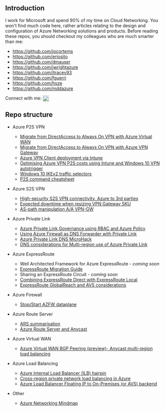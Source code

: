 ## Introduction

I work for Microsoft and spend 90% of my time on Cloud Networking. You won't find much code here, rather articles relating to the design and configuration of Azure Networking solutions and products. Before reading these repos, you should checkout my colleagues who are much smarter than me:

- https://github.com/jocortems
- https://github.com/erjosito
- https://github.com/dmauser
- https://github.com/jwrightazure
- https://github.com/jtracey93
- https://github.com/fguerri
- https://github.com/hsze
- https://github.com/mddazure

Connect with me:   <a href="https://linkedin.com/in/adamstuart1" target="blank"><img align="center" src="https://raw.githubusercontent.com/rahuldkjain/github-profile-readme-generator/master/src/images/icons/Social/linked-in-alt.svg" alt="adamstuart1" height="20" width="20" /></a>

## Repo structure

- Azure P2S VPN
  - [Migrate from DirectAccess to Always On VPN with Azure Virtual WAN](https://github.com/adstuart/azure-vpn-p2s/tree/main/vwan-multihub)
  - [Migrate from DirectAccess to Always On VPN with Azure VPN Gateway](https://github.com/adstuart/azure-vpn-p2s/tree/main/vpngateway-multivnet)
  - [Azure VPN Client deployment via Intune](https://github.com/adstuart/azure-vpn-p2s/tree/main/intune-azurevpnclient)
  - [Optimising Azure VPN P2S costs using Intune and Windows 10 VPN autotrigger](https://github.com/adstuart/azure-vpn-p2s/tree/main/intune-win10-triggers)
  - [Windows 10 IKEv2 traffic selectors](https://github.com/adstuart/azure-vpn-p2s/tree/main/misc-win10-ikev2-trafficselectors)
  - [P2S command cheatsheet](https://github.com/adstuart/azure-vpn-p2s/tree/main/misc-cheatsheet)
  
- Azure S2S VPN
  - [High-security S2S VPN connectivity, Azure to 3rd parties](https://github.com/adstuart/azure-vpn-s2s/tree/main/3P-connectivity)
  - [Expected downtime when resizing VPN Gateway SKU](https://github.com/adstuart/azure-vpn-s2s/tree/main/resize-gateway)
  - [AS-path manipulation A/A VPN-GW](https://github.com/adstuart/azure-vpn-s2s/tree/main/active-active-aspath)
  
- Azure Private Link
  - [Azure Private Link Governance using RBAC and Azure Policy](https://github.com/adstuart/azure-privatelink-policy)
  - [Using Azure Firewall as DNS Forwarder with Private Link](https://github.com/adstuart/azure-privatelink-dns-azurefirewall)
  - [Azure Private Link DNS MicroHack](https://github.com/adstuart/azure-privatelink-dns-microhack)
  - [DNS considerations for Multi-region use of Azure Private Link](azure-privatelink-multiregion)

- Azure ExpressRoute
  - Well Architected Framework for Azure ExpressRoute - _coming soon_
  - [ExpressRoute Migration Guide](https://github.com/adstuart/azure-expressroute-migration)
  - Sharing an ExpressRoute Circuit - _coming soon_
  - [Combining ExpressRoute Direct with ExpressRoute Local](https://github.com/adstuart/azure-expressroute-direct-local)
  - [ExpressRoute GlobalReach and AVS considerations](https://github.com/adstuart/azure-expressroute-globalreach-avs)

- Azure Firewall
  - [Stop/Start AZFW dataplane](https://github.com/adstuart/azure-firewall-deallocate)
  
- Azure Route Server
  - [ARS summarisation](https://github.com/adstuart/azure-routeserver-summarisation)
  - [Azure Route Server and Anycast](https://github.com/adstuart/azure-routeserver-anycast)

- Azure Virtual WAN
  - [Azure Virtual WAN BGP Peering (preview)- Anycast multi-region load balancing](https://github.com/adstuart/azure-vwan-anycast)

- Azure Load Balancing
  - [Azure Internal Load Balancer (ILB) hairpin](https://github.com/microsoft/Azure-ILB-hairpin)
  - [Cross-region private network load balancing in Azure](https://github.com/adstuart/azure-crossregion-private-lb)
  - [Azure Load Balancer Floating IP to On-Premises (or AVS) backend](https://github.com/adstuart/azure-dnat-floatingip-csr)

- Other
  - [Azure Networking Mindmap](https://github.com/adstuart/azurenetworkingmindmap/blob/master/Azure%20Networking%20Product%20Map%20V2.0.png)

